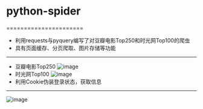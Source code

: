 # python-spider
======================
- 利用requests与pyquery编写了对豆瓣电影Top250和时光网Top100的爬虫
- 具有页面缓存、分页爬取、图片存储等功能
---------------------
- 豆瓣电影Top250
![image](https://github.com/wangqian6151/spider/blob/master/image/douban.gif)
- 时光网Top100
![image](https://github.com/wangqian6151/spider/blob/master/image/mtime.gif)
- 利用Cookie伪装登录状态，获取信息
---------------------
![image](https://github.com/wangqian6151/spider/blob/master/image/zhihu.gif)
